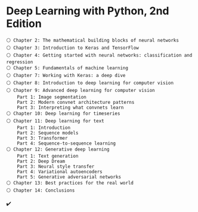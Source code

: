 # Deep Learning with Python, 2nd Edition



    ⚪ Chapter 2: The mathematical building blocks of neural networks
    ⚪ Chapter 3: Introduction to Keras and TensorFlow
    ⚪ Chapter 4: Getting started with neural networks: classification and regression
    ⚪ Chapter 5: Fundamentals of machine learning
    ⚪ Chapter 7: Working with Keras: a deep dive
    ⚪ Chapter 8: Introduction to deep learning for computer vision
    ⚪ Chapter 9: Advanced deep learning for computer vision
        Part 1: Image segmentation
        Part 2: Modern convnet architecture patterns
        Part 3: Interpreting what convnets learn
    ⚪ Chapter 10: Deep learning for timeseries
    ⚪ Chapter 11: Deep learning for text
        Part 1: Introduction
        Part 2: Sequence models
        Part 3: Transformer
        Part 4: Sequence-to-sequence learning
    ⚪ Chapter 12: Generative deep learning
        Part 1: Text generation
        Part 2: Deep Dream
        Part 3: Neural style transfer
        Part 4: Variational autoencoders
        Part 5: Generative adversarial networks
    ⚪ Chapter 13: Best practices for the real world
    ⚪ Chapter 14: Conclusions

✔️
